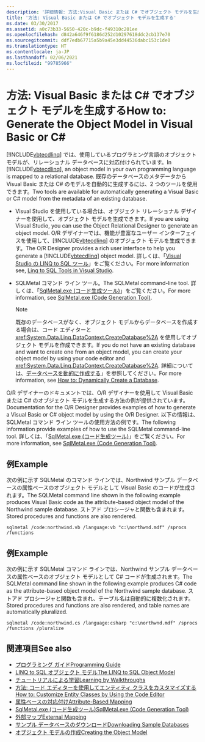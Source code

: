 ```yaml
---
description: '詳細情報: 方法:Visual Basic または C# でオブジェクト モデルを生成する'
title: '方法: Visual Basic または C# でオブジェクト モデルを生成する'
ms.date: 03/30/2017
ms.assetid: a0c73b33-5650-420c-b9dc-f49310c201ee
ms.openlocfilehash: d842a646f9f6186d252d10297618ddc2cb137e70
ms.sourcegitcommit: ddf7edb67715a5b9a45e3dd44536dabc153c1de0
ms.translationtype: HT
ms.contentlocale: ja-JP
ms.lasthandoff: 02/06/2021
ms.locfileid: "99785966"
---
```

# <a name="how-to-generate-the-object-model-in-visual-basic-or-c"></a><span data-ttu-id="0a0a5-103">方法: Visual Basic または C\# でオブジェクト モデルを生成する</span><span class="sxs-lookup"><span data-stu-id="0a0a5-103">How to: Generate the Object Model in Visual Basic or C\#</span></span>

<span data-ttu-id="0a0a5-104">[!INCLUDE[vbtecdlinq](../../../../../../includes/vbtecdlinq-md.md)] では、使用しているプログラミング言語のオブジェクト モデルが、リレーショナル データベースに対応付けられています。</span><span class="sxs-lookup"><span data-stu-id="0a0a5-104">In [!INCLUDE[vbtecdlinq](../../../../../../includes/vbtecdlinq-md.md)], an object model in your own programming language is mapped to a relational database.</span></span> <span data-ttu-id="0a0a5-105">既存のデータベースのメタデータから Visual Basic または C# のモデルを自動的に生成するには、2 つのツールを使用できます。</span><span class="sxs-lookup"><span data-stu-id="0a0a5-105">Two tools are available for automatically generating a Visual Basic or C# model from the metadata of an existing database.</span></span>  
  
- <span data-ttu-id="0a0a5-106">Visual Studio を使用している場合は、オブジェクト リレーショナル デザイナーを使用して、オブジェクト モデルを生成できます。</span><span class="sxs-lookup"><span data-stu-id="0a0a5-106">If you are using Visual Studio, you can use the Object Relational Designer to generate an object model.</span></span> <span data-ttu-id="0a0a5-107">O/R デザイナーでは、機能が豊富なユーザー インターフェイスを使用して、[!INCLUDE[vbtecdlinq](../../../../../../includes/vbtecdlinq-md.md)] のオブジェクト モデルを生成できます。</span><span class="sxs-lookup"><span data-stu-id="0a0a5-107">The O/R Designer provides a rich user interface to help you generate a [!INCLUDE[vbtecdlinq](../../../../../../includes/vbtecdlinq-md.md)] object model.</span></span> <span data-ttu-id="0a0a5-108">詳しくは、「[Visual Studio の LINQ to SQL ツール](/visualstudio/data-tools/linq-to-sql-tools-in-visual-studio2)」をご覧ください。</span><span class="sxs-lookup"><span data-stu-id="0a0a5-108">For more information see, [Linq to SQL Tools in Visual Studio](/visualstudio/data-tools/linq-to-sql-tools-in-visual-studio2).</span></span>
  
- <span data-ttu-id="0a0a5-109">SQLMetal コマンド ライン ツール。</span><span class="sxs-lookup"><span data-stu-id="0a0a5-109">The SQLMetal command-line tool.</span></span> <span data-ttu-id="0a0a5-110">詳しくは、「[SqlMetal.exe (コード生成ツール)](../../../../tools/sqlmetal-exe-code-generation-tool.md)」をご覧ください。</span><span class="sxs-lookup"><span data-stu-id="0a0a5-110">For more information, see [SqlMetal.exe (Code Generation Tool)](../../../../tools/sqlmetal-exe-code-generation-tool.md).</span></span>  
  
    > [!NOTE]
    > <span data-ttu-id="0a0a5-111">既存のデータベースがなく、オブジェクト モデルからデータベースを作成する場合は、コード エディターと <xref:System.Data.Linq.DataContext.CreateDatabase%2A> を使用してオブジェクト モデルを作成できます。</span><span class="sxs-lookup"><span data-stu-id="0a0a5-111">If you do not have an existing database and want to create one from an object model, you can create your object model by using your code editor and <xref:System.Data.Linq.DataContext.CreateDatabase%2A>.</span></span> <span data-ttu-id="0a0a5-112">詳細については、[データベースを動的に作成する](how-to-dynamically-create-a-database.md)」を参照してください。</span><span class="sxs-lookup"><span data-stu-id="0a0a5-112">For more information, see [How to: Dynamically Create a Database](how-to-dynamically-create-a-database.md).</span></span>  
  
 <span data-ttu-id="0a0a5-113">O/R デザイナーのドキュメントでは、O/R デザイナーを使用して Visual Basic または C# のオブジェクト モデルを生成する方法の例が提供されています。</span><span class="sxs-lookup"><span data-stu-id="0a0a5-113">Documentation for the O/R Designer provides examples of how to generate a Visual Basic or C# object model by using the O/R Designer.</span></span> <span data-ttu-id="0a0a5-114">以下の情報は、SQLMetal コマンド ライン ツールの使用方法の例です。</span><span class="sxs-lookup"><span data-stu-id="0a0a5-114">The following information provide examples of how to use the SQLMetal command-line tool.</span></span> <span data-ttu-id="0a0a5-115">詳しくは、「[SqlMetal.exe (コード生成ツール)](../../../../tools/sqlmetal-exe-code-generation-tool.md)」をご覧ください。</span><span class="sxs-lookup"><span data-stu-id="0a0a5-115">For more information, see [SqlMetal.exe (Code Generation Tool)](../../../../tools/sqlmetal-exe-code-generation-tool.md).</span></span>  
  
## <a name="example"></a><span data-ttu-id="0a0a5-116">例</span><span class="sxs-lookup"><span data-stu-id="0a0a5-116">Example</span></span>  

 <span data-ttu-id="0a0a5-117">次の例に示す SQLMetal のコマンド ラインでは、Northwind サンプル データベースの属性ベースのオブジェクト モデルとして Visual Basic のコードが生成されます。</span><span class="sxs-lookup"><span data-stu-id="0a0a5-117">The SQLMetal command line shown in the following example produces Visual Basic code as the attribute-based object model of the Northwind sample database.</span></span> <span data-ttu-id="0a0a5-118">ストアド プロシージャと関数も含まれます。</span><span class="sxs-lookup"><span data-stu-id="0a0a5-118">Stored procedures and functions are also rendered.</span></span>  
  
```console  
sqlmetal /code:northwind.vb /language:vb "c:\northwnd.mdf" /sprocs /functions  
```  
  
## <a name="example"></a><span data-ttu-id="0a0a5-119">例</span><span class="sxs-lookup"><span data-stu-id="0a0a5-119">Example</span></span>  

 <span data-ttu-id="0a0a5-120">次の例に示す SQLMetal コマンド ラインでは、Northwind サンプル データベースの属性ベースのオブジェクト モデルとして C# コードが生成されます。</span><span class="sxs-lookup"><span data-stu-id="0a0a5-120">The SQLMetal command line shown in the following example produces C# code as the attribute-based object model of the Northwind sample database.</span></span> <span data-ttu-id="0a0a5-121">ストアド プロシージャと関数も含まれ、テーブル名は自動的に複数化されます。</span><span class="sxs-lookup"><span data-stu-id="0a0a5-121">Stored procedures and functions are also rendered, and table names are automatically pluralized.</span></span>  
  
```console  
sqlmetal /code:northwind.cs /language:csharp "c:\northwnd.mdf" /sprocs /functions /pluralize  
```  
  
## <a name="see-also"></a><span data-ttu-id="0a0a5-122">関連項目</span><span class="sxs-lookup"><span data-stu-id="0a0a5-122">See also</span></span>

- [<span data-ttu-id="0a0a5-123">プログラミング ガイド</span><span class="sxs-lookup"><span data-stu-id="0a0a5-123">Programming Guide</span></span>](programming-guide.md)
- [<span data-ttu-id="0a0a5-124">LINQ to SQL オブジェクト モデル</span><span class="sxs-lookup"><span data-stu-id="0a0a5-124">The LINQ to SQL Object Model</span></span>](the-linq-to-sql-object-model.md)
- [<span data-ttu-id="0a0a5-125">チュートリアルによる学習</span><span class="sxs-lookup"><span data-stu-id="0a0a5-125">Learning by Walkthroughs</span></span>](learning-by-walkthroughs.md)
- [<span data-ttu-id="0a0a5-126">方法: コード エディターを使用してエンティティ クラスをカスタマイズする</span><span class="sxs-lookup"><span data-stu-id="0a0a5-126">How to: Customize Entity Classes by Using the Code Editor</span></span>](how-to-customize-entity-classes-by-using-the-code-editor.md)
- [<span data-ttu-id="0a0a5-127">属性ベースの対応付け</span><span class="sxs-lookup"><span data-stu-id="0a0a5-127">Attribute-Based Mapping</span></span>](attribute-based-mapping.md)
- [<span data-ttu-id="0a0a5-128">SqlMetal.exe (コード生成ツール)</span><span class="sxs-lookup"><span data-stu-id="0a0a5-128">SqlMetal.exe (Code Generation Tool)</span></span>](../../../../tools/sqlmetal-exe-code-generation-tool.md)
- [<span data-ttu-id="0a0a5-129">外部マップ</span><span class="sxs-lookup"><span data-stu-id="0a0a5-129">External Mapping</span></span>](external-mapping.md)
- [<span data-ttu-id="0a0a5-130">サンプル データベースのダウンロード</span><span class="sxs-lookup"><span data-stu-id="0a0a5-130">Downloading Sample Databases</span></span>](downloading-sample-databases.md)
- [<span data-ttu-id="0a0a5-131">オブジェクト モデルの作成</span><span class="sxs-lookup"><span data-stu-id="0a0a5-131">Creating the Object Model</span></span>](creating-the-object-model.md)
